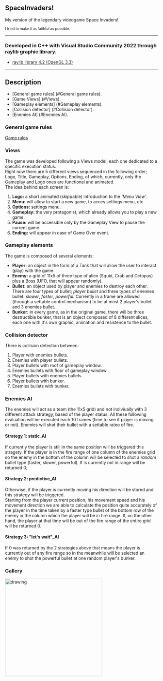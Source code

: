 ## SpaceInvaders!  
<p>My version of the legendary videogame Space Invaders!</p>
<p><sub>I tried to make it as faithful as possible.</sub></p>

---  

### Developed in C++ with Visual Studio Community 2022 through raylib graphic library.  
- [raylib library 4.2 (OpenGL 3.3)](https://github.com/raysan5/raylib)  
---  

## Description
- [General game rules] (#General game rules).
- [Game Views] (#Views).
- [Gameplay elements] (#Gameplay elements).
- [Collision detector] (#Collision detector).
- [Enemies AI] (#Enemies AI).

### General game rules
[Game rules](https://www.classicgaming.cc/classics/space-invaders/play-guide)

### Views
The game was developed following a Views model, each one dedicated to a specific execution status.  
Right now there are 5 different views sequenced in the following order; Logo, Title, Gameplay, Options, Ending, of which, currently, only the
Gameplay and Logo ones are functional and animated.  
The idea behind each screen is:
1. **Logo:** a short animated (skippable) introduction to the *'Menu View'*.
2. **Menu:** will allow to start a new game, to acces settings menu, etc.
3. **Options:** settings menu.
4. **Gameplay:** the very protagonist, which already allows you to play a new game.
5. **Pause:** will be accessible only by the Gameplay View to pause the current game.
6. **Ending:** will appear in case of Game Over event.

### Gameplay elements
The game is composed of several elements:
- **Player:** an object in the form of a Tank that will allow the user to interact (play) with the game.
- **Enemy:** a grid of 11x5 of three type of alien (Squid, Crab and Octopus) plus a Boss (UFO, that will appear randomly).
- **Bullet:** an object used by player and enemies to destroy each other.  
    There are four types of bullet; *player bullet* and three types of enemies bullet: *slower*, *faster*, *powerful*.
    Currently in a frame are allowed (through a settable control mechanism) to be at most 2 player's bullet and 3 enemies bullet.
- **Bunker:** in every game, as in the original game, there will be three destructible bunker, that is an object composed of 8 different slices, each one with it's own graphic, animation and resistence to the bullet.

### Collision detector
There is collision detection between:
1. Player with enemies bullets.
2. Enemies with player bullets.
3. Player bullets with roof of gameplay window.
4. Enemies bullets with floor of gameplay window.
5. Player bullets with enemies bullets.
6. Player bullets with bunker.
7. Enemies bullets with bunker.

### Enemies AI
The enemies will act as a team (the 11x5 grid) and not indiviually with 3 different attack strategy, based of the player status: 
All these following evaluation will be executed each 10 frames (time to see if player is moving or not).
Enemies will shot their bullet with a settable rateo of fire.

#### Strategy 1: static_AI  
If currently the player is still in the same position will be triggered this stragety. If the player is in the fire range of one column of the enemies grid so
the enemy in the bottom of the column will be selected to shot a _random_ bullet type (faster, slower, powerful).
If is currently not in range will be returned 0;  

#### Strategy 2: predictive_AI
Otherwise, if the player is currently moving his direction will be stored and this strategy will be triggered.  
Starting from the player current position, his movement speed and his movement direction we are able to calculate the position quite accurately of the player
in the time taken by a faster type bullet of the bottom row of the enemy in the column which the player will be in fire range.
If, on the other hand, the player at that time will be out of the fire range of the entire grid will be returned 0.  

#### Strategy 3: "let's wait"_AI
If 0 was returned by the 2 strategies above that means the player is currently out of any fire range so in the meanwhile will be selected an enemy
to shot the powerful bullet at one random player's bunker.  
  
  
### Gallery
<img src="https://i.postimg.cc/CxmNxdDd/1.png" alt="drawing" width="320"/>